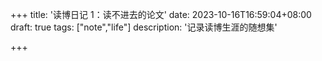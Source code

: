 +++
title: '读博日记 1：读不进去的论文'
date: 2023-10-16T16:59:04+08:00
draft: true
tags: ["note","life"]
description: '记录读博生涯的随想集'

+++

